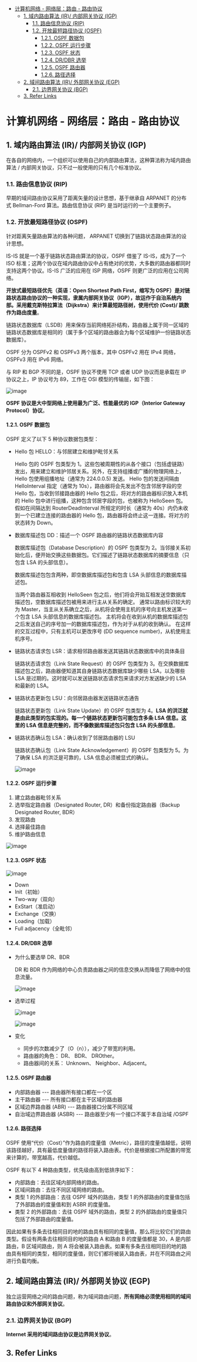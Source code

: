 - [计算机网络 - 网络层：路由 - 路由协议](#计算机网络---网络层路由---路由协议)
  - [1. 域内路由算法 (IR)/ 内部网关协议 (IGP)](#1-域内路由算法-ir-内部网关协议-igp)
    - [1.1. 路由信息协议 (RIP)](#11-路由信息协议-rip)
    - [1.2. 开放最短路径协议 (OSPF)](#12-开放最短路径协议-ospf)
      - [1.2.1. OSPF 数据包](#121-ospf-数据包)
      - [1.2.2. OSPF 运行步骤](#122-ospf-运行步骤)
      - [1.2.3. OSPF 状态](#123-ospf-状态)
      - [1.2.4. DR/DBR 选举](#124-drdbr-选举)
      - [1.2.5. OSPF 路由器](#125-ospf-路由器)
      - [1.2.6. 路径选择](#126-路径选择)
  - [2. 域间路由算法 (IR)/ 外部网关协议 (EGP)](#2-域间路由算法-ir-外部网关协议-egp)
    - [2.1. 边界网关协议 (BGP)](#21-边界网关协议-bgp)
  - [3. Refer Links](#3-refer-links)

# 计算机网络 - 网络层：路由 - 路由协议

## 1. 域内路由算法 (IR)/ 内部网关协议 (IGP)

在各自的网络内，一个组织可以使用自己的内部路由算法，这种算法称为域内路由算法 / 内部网关协议，只不过一般使用的只有几个标准协议。

### 1.1. 路由信息协议 (RIP)

早期的域间路由协议采用了距离矢量的设计思想，基于继承自 ARPANET 的分布式 Bellman-Ford 算法。路由信息协议 (RIP) 是当时运行的一个主要例子。 

### 1.2. 开放最短路径协议 (OSPF)

针对距离矢量路由算法的各种问题， ARPANET 切换到了链路状态路由算法的设计思想。

IS-IS 就是一个基于链路状态路由算法的协议，OSPF 借鉴了 IS-IS，成为了一个 ISO 标准；这两个协议在域内路由协议中占有绝对的优势，大多数的路由器都同时支持这两个协议。IS-IS 广泛的应用在 ISP 网络，OSPF 则更广泛的应用在公司网络。

**开放式最短路径优先（英语：Open Shortest Path First，缩写为 OSPF）是对链路状态路由协议的一种实现，隶属内部网关协议（IGP），故运作于自治系统内部。采用戴克斯特拉算法（Dijkstra）来计算最短路径树，使用代价 (Cost)/ 跳数作为路由度量**。

链路状态数据库（LSDB）用来保存当前网络拓扑结构，路由器上属于同一区域的链路状态数据库是相同的（属于多个区域的路由器会为每个区域维护一份链路状态数据库）。

OSPF 分为 OSPFv2 和 OSPFv3 两个版本，其中 OSPFv2 用在 IPv4 网络，OSPFv3 用在 IPv6 网络。

与 RIP 和 BGP 不同的是，OSPF 协议不使用 TCP 或者 UDP 协议而是承载在 IP 协议之上，IP 协议号为 89，工作在 OSI 模型的传输层，如下图：

![image](http://otaivnlxc.bkt.clouddn.com/jpg/2018/6/11/f372341370ee2af9ad4ff1725a74234d.jpg)

**OSPF 协议是大中型网络上使用最为广泛、性能最优的 IGP（Interior Gateway Protocol）协议**。

#### 1.2.1. OSPF 数据包

OSPF 定义了以下 5 种协议数据包类型：
- Hello 包 HELLO：与邻居建立和维护毗邻关系

  Hello 包的 OSPF 包类型为 1。这些包被周期性的从各个接口（包括虚链路）发出，用来建立和维护邻居关系。另外，在支持组播或广播的物理网络上，Hello 包使用组播地址（通常为 224.0.0.5) 发送。 Hello 包的发送间隔由 HelloInterval 指定（通常为 10s），路由器将会先发出不包含邻居字段的空 Hello 包，当收到邻接路由器的 Hello 包之后，将对方的路由器标识放入本机的 Hello 包中进行组播，这种包含邻居字段的包，也被称为 HelloSeen 包。假如在间隔达到 RouterDeadInterval 所规定的时长（通常为 40s）内仍未收到一个已建立连接的路由器的 Hello 包，路由器将会终止这一连接。将对方的状态转为 Down。

- 数据库描述包 DD：描述一个 OSPF 路由器的链路状态数据库内容

  数据库描述包（Database Description）的 OSPF 包类型为 2。当邻接关系初始化后，便开始交换这些数据包。它们描述了链路状态数据库的摘要信息（只包含 LSA 的头部信息）。

  数据库描述包包含两种，即空数据库描述包和包含 LSA 头部信息的数据库描述包。

  当两个路由器互相收到 HelloSeen 包之后，他们将会开始互相发送空数据库描述包，空数据库描述包被用来进行主从关系的确定。 通常以路由标识较大的为 Master，当主从关系确立之后，从机将会使用主机的序号向主机发送第一个包含 LSA 头部信息的数据库描述包。 主机将会在收到从机的数据库描述包之后发送自己的序号加一的数据库描述包，作为对于从机的收到确认。 在这样的交互过程中，只有主机可以更改序号 (DD sequence number)，从机使用主机序号。

- 链路状态请求包 LSR：请求相邻路由器发送其链路状态数据库中的具体条目

  链路状态请求包（Link State Request）的 OSPF 包类型为 3。在交换数据库描述包之后，路由器便知道其自身链路状态数据库缺少哪些 LSA，以及哪些 LSA 是过期的。这时就可以发送链路状态请求包来请求对方发送缺少的 LSA 和最新的 LSA。

- 链路状态更新包 LSU：向邻居路由器发送链路状态通告

  链路状态更新包（Link State Update）的 OSPF 包类型为 4。**LSA 的洪泛就是由此类型的包实现的。每一个链路状态更新包可能包含多条 LSA 信息。这里的 LSA 信息是完整的，而不像数据库描述包只包含 LSA 的头部信息**。

- 链路状态确认包 LSA：确认收到了邻居路由器的 LSU

  链路状态确认包（Link State Acknowledgement）的 OSPF 包类型为 5。为了确保 LSA 的洪泛是可靠的，LSA 信息必须被显式的确认。

  ![image](http://otaivnlxc.bkt.clouddn.com/jpg/2018/6/11/6c2347a98e8d78d2fa8077a421bf2fb0.jpg)

#### 1.2.2. OSPF 运行步骤

1. 建立路由器毗邻关系
1. 选举指定路由器（Designated Router, DR）和备份指定路由器（Backup Designated Router, BDR）
1. 发现路由
1. 选择最佳路由
1. 维护路由信息

![image](http://otaivnlxc.bkt.clouddn.com/jpg/2018/6/11/574ecf8209702b69fc2012db81f590cd.jpg)

#### 1.2.3. OSPF 状态

![image](http://otaivnlxc.bkt.clouddn.com/jpg/2018/6/11/520535e06a19964a58c083b2efb1a5e8.jpg)

- Down
- Init（初始）
- Two-way（双向）
- ExStart（准启动）
- Exchange（交换）
- Loading（加载）
- Full adjacency（全毗邻）

#### 1.2.4. DR/DBR 选举

- 为什么要选举 DR、BDR
  
  DR 和 BDR 作为网络的中心负责路由器之间的信息交换从而降低了网络中的信息流量。

  ![image](http://otaivnlxc.bkt.clouddn.com/jpg/2018/6/11/b3e6e5968e41300321bd33ba93a81b4c.jpg)

- 选举过程

  ![image](http://otaivnlxc.bkt.clouddn.com/jpg/2018/6/11/eb2e70590c84de3c8f7df8930d6f4f55.jpg)

  ![image](http://otaivnlxc.bkt.clouddn.com/jpg/2018/6/11/e67fea749119d3de61bd5b52c3e6ee6a.jpg)

- 变化
  - 同步的次数减少了（O（n）），减少了带宽的利用。
  - 路由器的角色： DR、 BDR、 DROther。
  - 路由器间的关系： Unknown、 Neighbor、Adjacent。

#### 1.2.5. OSPF 路由器

- 内部路由器 --- 路由器所有接口都在一个区
- 主干路由器 --- 所有接口都在主干区域的路由器
- 区域边界路由器 (ABR) --- 路由器接口分属不同区域
- 自治域边界路由器 (ASBR) --- 路由器至少有一个接口不属于本自治域 /OSPF

#### 1.2.6. 路径选择

OSPF 使用“代价（Cost）”作为路由的度量值（Metric），路径的度量值越低，说明该路径越好，具有最低度量值的路径将装入路由表。代价是根据接口所配置的带宽来计算的，带宽越高，代价越低。

OSPF 有以下 4 种路由类型，优先级由高到低排序如下：
- 内部路由：去往区域内部网络的路由。
- 区域间路由：去往不同区域网络的路由。
- 类型 1 的外部路由：去往 OSPF 域外的路由，类型 1 的外部路由的度量值包括了外部路由的度量值和到 ASBR 的度量值。
- 类型 2 的外部路由：去往 OSPF 域外的路由，类型 2 的外部路由的度量值只包括了外部路由的度量值。

因此如果有多条去往相同目的地的路由具有相同的度量值，那么将比较它们的路由类型。假设有两条去往相同目的地的路由 A 和路由 B 的度量值都是 30，A 是内部路由，B 区域间路由，则 A 将会被装入路由表。如果有多条去往相同目的地的路由具有相同的类型，相同的度量值，则它们都将被装入路由表，并在不同路由之间进行负载均衡。

## 2. 域间路由算法 (IR)/ 外部网关协议 (EGP)

独立运营网络之间的路由问题，称为域间路由问题，**所有网络必须使用相同的域间路由协议和外部网关协议**。

### 2.1. 边界网关协议 (BGP)

**Internet 采用的域间路由协议是边界网关协议**。

<!-- todo: 课本 P369 -->

## 3. Refer Links
